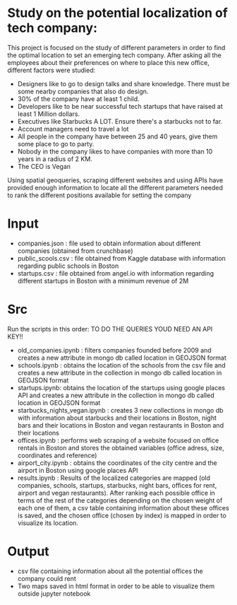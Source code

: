 # Study on the potential localization of tech company:

This project is focused on the study of different parameters in order to find the optimal location to set an emerging tech company.
After asking all the employees about their preferences on where to place this new office, different factors were studied:
-  Designers like to go to design talks and share knowledge. There must be some nearby companies that also do design.
- 30% of the company have at least 1 child.
- Developers like to be near successful tech startups that have raised at least 1 Million dollars.
- Executives like Starbucks A LOT. Ensure there's a starbucks not to far.
- Account managers need to travel a lot
- All people in the company have between 25 and 40 years, give them some place to go to party.
- Nobody in the company likes to have companies with more than 10 years in a radius of 2 KM.
- The CEO is Vegan

Using spatial geoqueries, scraping different websites and using APIs have provided enough information to locate all the different parameters needed to rank the different positions available for setting the company

# Input

- companies.json : file used to obtain information about different companies (obtained from crunchbase)
- public_scools.csv : file obtained from Kaggle database with information regarding public schools in Boston
- startups.csv :  file obtained from angel.io with information regarding different startups in Boston with a minimum revenue of 2M

# Src

Run the scripts in this order:
TO DO THE QUERIES YOUD NEED AN API KEY!!

- old_companies.ipynb : filters companies founded before 2009 and creates a new attribute in mongo db called location in GEOJSON format
- schools.ipynb : obtains the location of the schools from the csv file and creates a new attribute in the collection in mongo db called location in GEOJSON format
- startups.ipynb: obtains the location of the startups using google places API and creates a new attribute in the collection in mongo db called location in GEOJSON format
- starbucks_nights_vegan.ipynb : creates 3 new collections in mongo db with information about starbucks and their locations in Boston, night bars and their locations in Boston and vegan restaurants in Boston and their locations
- offices.ipynb : performs web scraping of a website focused on office rentals in Boston and stores the obtained variables (office adress, size, coordinates and reference)
- airport_city.ipynb : obtains the coordinates of the city centre and the airport in Boston using google places API
- results.ipynb : Results of the localized categories are mapped (old companies, schools, startups, starbucks, night bars, offices for rent, airport and vegan restaurants).
After ranking each possible office in terms of the rest of the categories depending on the chosen weight of each one of them, a csv table containing information about these offices is saved, and the chosen office (chosen by index) is mapped  in order to visualize its location.

# Output

- csv file containing information about all the potential offices the company could rent
- Two maps saved in html format in order to be able to visualize them outside jupyter notebook